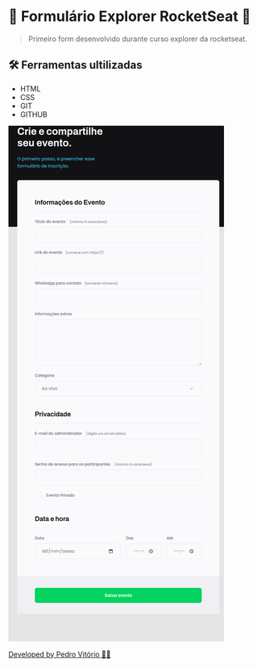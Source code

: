 # 🚀 Formulário Explorer RocketSeat 🚀

> Primeiro form desenvolvido durante curso explorer da rocketseat.

## 🛠️ Ferramentas ultilizadas
 - HTML
 - CSS 
 - GIT
 - GITHUB

![preview](./github/preview.png)




 [Developed by Pedro Vitório  👨‍💻](https://www.instagram.com/ph_vitorio/)